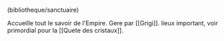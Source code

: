 (bibliotheque/sanctuaire)


Accueille tout le savoir de l'Empire. Gere par [[Grigi]].
lieux important, voir primordial pour la [[Quete des cristaux]].
